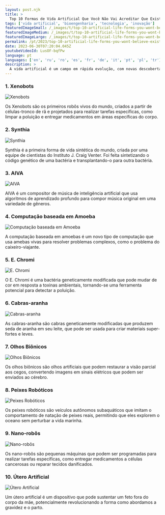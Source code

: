 ```yaml
---
layout: post.njk
title: >
  Top 10 Formas de Vida Artificial Que Você Não Vai Acreditar Que Existem
tags: ['vida artificial', 'bioengenharia', 'tecnologia', 'inovação']
featuredImageSmall: /_images/t/top-10-artificial-life-forms-you-wont-believe-exist-cover-pt-small.webp
featuredImageMedium: /_images/t/top-10-artificial-life-forms-you-wont-believe-exist-cover-pt-medium.webp
featuredImageLarge: /_images/t/top-10-artificial-life-forms-you-wont-believe-exist-cover-pt-large.webp
permalink: /pt/2023/top-10-artificial-life-forms-you-wont-believe-exist.html
date: 2023-06-30T07:20:04.045Z
youtubeVideoId: LusOF-bqfPw
language: pt
languages: ['en', 'ru', 'ro', 'es', 'fr', 'de', 'it', 'pt', 'pl', 'tr']
description: >
  A vida artificial é um campo em rápida evolução, com novas descobertas sendo feitas todos os dias. Aqui estão algumas das formas de vida artificial mais fascinantes e surpreendentes já criadas.
---
```


### 1. Xenobots

![Xenobots](/_images/b/be1d52f7dd6b83c0da8d07f95090b890-medium.webp)

Os Xenobots são os primeiros robôs vivos do mundo, criados a partir de células-tronco de rã e projetados para realizar tarefas específicas, como limpar a poluição e entregar medicamentos em áreas específicas do corpo.

### 2. Synthia

![Synthia](/_images/a/a772680556b706204d8b3efcd53e7407-medium.webp)

Synthia é a primeira forma de vida sintética do mundo, criada por uma equipe de cientistas do Instituto J. Craig Venter. Foi feita sintetizando o código genético de uma bactéria e transplantando-o para outra bactéria.

### 3. AIVA

![AIVA](/_images/c/c6e54d768445cb4cc52454b3d7c19d61-medium.webp)

AIVA é um compositor de música de inteligência artificial que usa algoritmos de aprendizado profundo para compor música original em uma variedade de gêneros.

### 4. Computação baseada em Amoeba

![Computação baseada em Amoeba](/_images/d/dfe5fae75db2b88e36bb398c1978184d-medium.webp)

A computação baseada em amoebas é um novo tipo de computação que usa amebas vivas para resolver problemas complexos, como o problema do caixeiro-viajante.

### 5. E. Chromi

![E. Chromi](/_images/7/7140ce2461d9c2985d4e7803313c645f-medium.webp)

O E. Chromi é uma bactéria geneticamente modificada que pode mudar de cor em resposta a toxinas ambientais, tornando-se uma ferramenta potencial para detectar a poluição.

### 6. Cabras-aranha

![Cabras-aranha](/_images/c/c1a249bf4d5db5a73c4144a258acd1b1-medium.webp)

As cabras-aranha são cabras geneticamente modificadas que produzem seda de aranha em seu leite, que pode ser usada para criar materiais super-fortes e leves.

### 7. Olhos Biônicos

![Olhos Biônicos](/_images/a/a88faeed4773e8e879c2d92f3a6be678-medium.webp)

Os olhos biônicos são olhos artificiais que podem restaurar a visão parcial aos cegos, convertendo imagens em sinais elétricos que podem ser enviados ao cérebro.

### 8. Peixes Robóticos

![Peixes Robóticos](/_images/1/1e5ecb6a4fc0e2d581b3fde449195355-medium.webp)

Os peixes robóticos são veículos autônomos subaquáticos que imitam o comportamento de natação de peixes reais, permitindo que eles explorem o oceano sem perturbar a vida marinha.

### 9. Nano-robôs

![Nano-robôs](/_images/b/b81b790690742d944c2fe7382f4e7fd3-medium.webp)

Os nano-robôs são pequenas máquinas que podem ser programadas para realizar tarefas específicas, como entregar medicamentos a células cancerosas ou reparar tecidos danificados.

### 10. Útero Artificial

![Útero Artificial](/_images/f/f38b098aafd7119dd2f3a077f0c292be-medium.webp)

Um útero artificial é um dispositivo que pode sustentar um feto fora do corpo da mãe, potencialmente revolucionando a forma como abordamos a gravidez e o parto.

